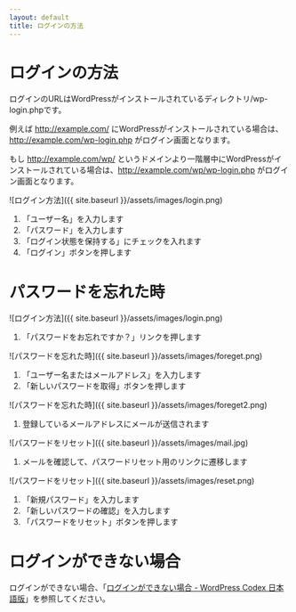 ```yaml
---
layout: default
title: ログインの方法
---
```


# ログインの方法

ログインのURLはWordPressがインストールされているディレクトリ/wp-login.phpです。

例えば http://example.com/ にWordPressがインストールされている場合は、 http://example.com/wp-login.php がログイン画面となります。

もし http://example.com/wp/ というドメインより一階層中にWordPressがインストールされている場合は、http://example.com/wp/wp-login.php がログイン画面となります。

![ログイン方法]({{ site.baseurl }}/assets/images/login.png)

1. 「ユーザー名」を入力します
2. 「パスワード」を入力します
3. 「ログイン状態を保持する」にチェックを入れます
4. 「ログイン」ボタンを押します


# パスワードを忘れた時

![ログイン方法]({{ site.baseurl }}/assets/images/login.png)

1. 「パスワードをお忘れですか？」リンクを押します

![パスワードを忘れた時]({{ site.baseurl }}/assets/images/foreget.png)

1. 「ユーザー名またはメールアドレス」を入力します
2. 「新しいパスワードを取得」ボタンを押します

![パスワードを忘れた時]({{ site.baseurl }}/assets/images/foreget2.png)

1. 登録しているメールアドレスにメールが送信されます

![パスワードをリセット]({{ site.baseurl }}/assets/images/mail.jpg)

1. メールを確認して、パスワードリセット用のリンクに遷移します

![パスワードをリセット]({{ site.baseurl }}/assets/images/reset.png)

1. 「新規パスワード」を入力します
2. 「新しいパスワードの確認」を入力します
3. 「パスワードをリセット」ボタンを押します

# ログインができない場合

ログインができない場合、「[ログインができない場合 - WordPress Codex 日本語版](https://wpdocs.osdn.jp/%E3%83%AD%E3%82%B0%E3%82%A4%E3%83%B3%E3%81%8C%E3%81%A7%E3%81%8D%E3%81%AA%E3%81%84%E5%A0%B4%E5%90%88)」を参照してください。









